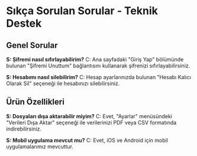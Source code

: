 # Sıkça Sorulan Sorular - Teknik Destek

## Genel Sorular

**S: Şifremi nasıl sıfırlayabilirim?**
C: Ana sayfadaki "Giriş Yap" bölümünde bulunan "Şifremi Unuttum" bağlantısını kullanarak şifrenizi sıfırlayabilirsiniz.

**S: Hesabımı nasıl silebilirim?**
C: Hesap ayarlarınızda bulunan "Hesabı Kalıcı Olarak Sil" seçeneği ile hesabınızı silebilirsiniz.

## Ürün Özellikleri

**S: Dosyaları dışa aktarabilir miyim?**
C: Evet, "Ayarlar" menüsündeki "Verileri Dışa Aktar" seçeneği ile verilerinizi PDF veya CSV formatında indirebilirsiniz.

**S: Mobil uygulama mevcut mu?**
C: Evet, iOS ve Android için mobil uygulamalarımız mevcuttur.